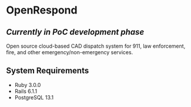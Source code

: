 # OpenRespond
## *Currently in PoC development phase*
Open source cloud-based CAD dispatch system for 911, law enforcement, fire, and other emergency/non-emergency services.

## System Requirements
* Ruby 3.0.0
* Rails 6.1.1
* PostgreSQL 13.1